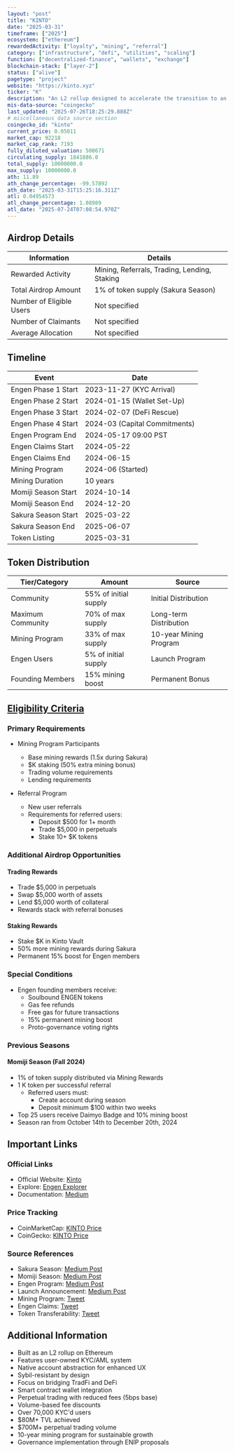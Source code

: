 ```yaml
---
layout: "post"
title: "KINTO"
date: "2025-03-31"
timeframe: ["2025"]
ecosystem: ["ethereum"]
rewardedActivity: ["loyalty", "mining", "referral"]
category: ["infrastructure", "defi", "utilities", "scaling"]
function: ["decentralized-finance", "wallets", "exchange"]
blockchain-stack: ["layer-2"]
status: ["alive"]
pagetype: "project"
website: "https://kinto.xyz"
ticker: "K"
description: "An L2 rollup designed to accelerate the transition to an on-chain financial system, featuring user-owned KYC/AML and native account abstraction for enhanced security and user experience."
mis-data-source: "coingecko"
last_updated: "2025-07-26T18:25:29.888Z"
# miscellaneous data source section
coingecko_id: "kinto"
current_price: 0.05011
market_cap: 92218
market_cap_rank: 7193
fully_diluted_valuation: 500671
circulating_supply: 1841886.0
total_supply: 10000000.0
max_supply: 10000000.0
ath: 11.89
ath_change_percentage: -99.57892
ath_date: "2025-03-31T15:25:16.311Z"
atl: 0.04954573
atl_change_percentage: 1.08989
atl_date: "2025-07-24T07:08:54.970Z"
---
```


## Airdrop Details

| Information              | Details                                                     |
| ------------------------ | ----------------------------------------------------------- |
| Rewarded Activity        | Mining, Referrals, Trading, Lending, Staking                |
| Total Airdrop Amount     | 1% of token supply (Sakura Season)                          |
| Number of Eligible Users | Not specified                                               |
| Number of Claimants      | Not specified                                               |
| Average Allocation       | Not specified                                               |

## Timeline

| Event               | Date                                           |
| ------------------- | ---------------------------------------------- |
| Engen Phase 1 Start | 2023-11-27 (KYC Arrival)                      |
| Engen Phase 2 Start | 2024-01-15 (Wallet Set-Up)                    |
| Engen Phase 3 Start | 2024-02-07 (DeFi Rescue)                      |
| Engen Phase 4 Start | 2024-03 (Capital Commitments)                 |
| Engen Program End   | 2024-05-17 09:00 PST                          |
| Engen Claims Start  | 2024-05-22                                    |
| Engen Claims End    | 2024-06-15                                    |
| Mining Program      | 2024-06 (Started)                             |
| Mining Duration     | 10 years                                       |
| Momiji Season Start | 2024-10-14                                    |
| Momiji Season End   | 2024-12-20                                    |
| Sakura Season Start | 2025-03-22                                    |
| Sakura Season End   | 2025-06-07                                    |
| Token Listing       | 2025-03-31                                    |

## Token Distribution

| Tier/Category      | Amount                                   | Source                    |
| ------------------ | ---------------------------------------- | ------------------------- |
| Community          | 55% of initial supply                    | Initial Distribution      |
| Maximum Community  | 70% of max supply                        | Long-term Distribution    |
| Mining Program     | 33% of max supply                        | 10-year Mining Program    |
| Engen Users        | 5% of initial supply                     | Launch Program            |
| Founding Members   | 15% mining boost                         | Permanent Bonus           |

## [Eligibility Criteria](https://medium.com/mamori-finance/spring-mining-season-sakura-d529db8399f7)

### Primary Requirements

- Mining Program Participants
  - Base mining rewards (1.5x during Sakura)
  - $K staking (50% extra mining bonus)
  - Trading volume requirements
  - Lending requirements

- Referral Program
  - New user referrals
  - Requirements for referred users:
    - Deposit $500 for 1+ month
    - Trade $5,000 in perpetuals
    - Stake 10+ $K tokens

### Additional Airdrop Opportunities

#### Trading Rewards
- Trade $5,000 in perpetuals
- Swap $5,000 worth of assets
- Lend $5,000 worth of collateral
- Rewards stack with referral bonuses

#### Staking Rewards
- Stake $K in Kinto Vault
- 50% more mining rewards during Sakura
- Permanent 15% boost for Engen members

### Special Conditions

- Engen founding members receive:
  - Soulbound ENGEN tokens
  - Gas fee refunds
  - Free gas for future transactions
  - 15% permanent mining boost
  - Proto-governance voting rights

### Previous Seasons

#### Momiji Season (Fall 2024)
- 1% of token supply distributed via Mining Rewards
- 1 K token per successful referral
  - Referred users must:
    - Create account during season
    - Deposit minimum $100 within two weeks
- Top 25 users receive Daimyo Badge and 10% mining boost
- Season ran from October 14th to December 20th, 2024

## Important Links

### Official Links

- Official Website: [Kinto](https://kinto.xyz)
- Explore: [Engen Explorer](http://engen.kinto.xyz/explore/K)
- Documentation: [Medium](https://medium.com/mamori-finance)

### Price Tracking

- CoinMarketCap: [KINTO Price](https://coinmarketcap.com/currencies/kinto/)
- CoinGecko: [KINTO Price](https://www.coingecko.com/en/coins/kinto)

### Source References

- Sakura Season: [Medium Post](https://medium.com/mamori-finance/spring-mining-season-sakura-d529db8399f7)
- Momiji Season: [Medium Post](https://medium.com/mamori-finance/airdrop-season-one-momiji-8aee69b665a1)
- Engen Program: [Medium Post](https://medium.com/mamori-finance/kintos-launch-engen-1755d7cd53d6)
- Launch Announcement: [Medium Post](https://medium.com/mamori-finance/⛩️-engen-is-over-kinto-is-launching-d9f2dd49fb2e)
- Mining Program: [Tweet](https://x.com/KintoXYZ/status/1803143136073662465)
- Engen Claims: [Tweet](https://x.com/KintoXYZ/status/1822229888197153163)
- Token Transferability: [Tweet](https://x.com/KintoXYZ/status/1842979519302717801)

## Additional Information

- Built as an L2 rollup on Ethereum
- Features user-owned KYC/AML system
- Native account abstraction for enhanced UX
- Sybil-resistant by design
- Focus on bridging TradFi and DeFi
- Smart contract wallet integration
- Perpetual trading with reduced fees (5bps base)
- Volume-based fee discounts
- Over 70,000 KYC'd users
- $80M+ TVL achieved
- $700M+ perpetual trading volume
- 10-year mining program for sustainable growth
- Governance implementation through ENIP proposals